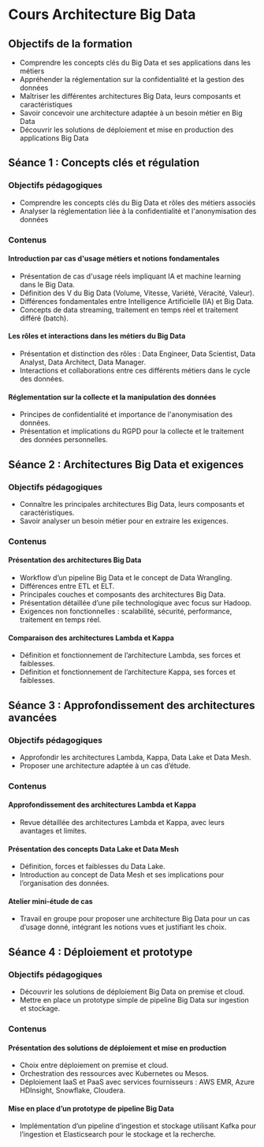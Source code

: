 # Cours Architecture Big Data

## Objectifs de la formation

- Comprendre les concepts clés du Big Data et ses applications dans les métiers
- Appréhender la réglementation sur la confidentialité et la gestion des données
- Maîtriser les différentes architectures Big Data, leurs composants et caractéristiques
- Savoir concevoir une architecture adaptée à un besoin métier en Big Data
- Découvrir les solutions de déploiement et mise en production des applications Big Data
## Séance 1 : Concepts clés et régulation

### Objectifs pédagogiques

- Comprendre les concepts clés du Big Data et rôles des métiers associés
- Analyser la réglementation liée à la confidentialité et l'anonymisation des données
### Contenus

#### Introduction par cas d'usage métiers et notions fondamentales

- Présentation de cas d'usage réels impliquant IA et machine learning dans le Big Data.
- Définition des V du Big Data (Volume, Vitesse, Variété, Véracité, Valeur).
- Différences fondamentales entre Intelligence Artificielle (IA) et Big Data.
- Concepts de data streaming, traitement en temps réel et traitement différé (batch).
#### Les rôles et interactions dans les métiers du Big Data

- Présentation et distinction des rôles : Data Engineer, Data Scientist, Data Analyst, Data Architect, Data Manager.
- Interactions et collaborations entre ces différents métiers dans le cycle des données.
#### Réglementation sur la collecte et la manipulation des données

- Principes de confidentialité et importance de l'anonymisation des données.
- Présentation et implications du RGPD pour la collecte et le traitement des données personnelles.
## Séance 2 : Architectures Big Data et exigences

### Objectifs pédagogiques

- Connaître les principales architectures Big Data, leurs composants et caractéristiques.
- Savoir analyser un besoin métier pour en extraire les exigences.
### Contenus

#### Présentation des architectures Big Data

- Workflow d’un pipeline Big Data et le concept de Data Wrangling.
- Différences entre ETL et ELT.
- Principales couches et composants des architectures Big Data.
- Présentation détaillée d’une pile technologique avec focus sur Hadoop.
- Exigences non fonctionnelles : scalabilité, sécurité, performance, traitement en temps réel.
#### Comparaison des architectures Lambda et Kappa

- Définition et fonctionnement de l’architecture Lambda, ses forces et faiblesses.
- Définition et fonctionnement de l’architecture Kappa, ses forces et faiblesses.
## Séance 3 : Approfondissement des architectures avancées

### Objectifs pédagogiques

- Approfondir les architectures Lambda, Kappa, Data Lake et Data Mesh.
- Proposer une architecture adaptée à un cas d’étude.
### Contenus

#### Approfondissement des architectures Lambda et Kappa

- Revue détaillée des architectures Lambda et Kappa, avec leurs avantages et limites.
#### Présentation des concepts Data Lake et Data Mesh

- Définition, forces et faiblesses du Data Lake.
- Introduction au concept de Data Mesh et ses implications pour l’organisation des données.
#### Atelier mini-étude de cas

- Travail en groupe pour proposer une architecture Big Data pour un cas d’usage donné, intégrant les notions vues et justifiant les choix.
## Séance 4 : Déploiement et prototype

### Objectifs pédagogiques

- Découvrir les solutions de déploiement Big Data on premise et cloud.
- Mettre en place un prototype simple de pipeline Big Data sur ingestion et stockage.
### Contenus

#### Présentation des solutions de déploiement et mise en production

- Choix entre déploiement on premise et cloud.
- Orchestration des ressources avec Kubernetes ou Mesos.
- Déploiement IaaS et PaaS avec services fournisseurs : AWS EMR, Azure HDInsight, Snowflake, Cloudera.
#### Mise en place d’un prototype de pipeline Big Data

- Implémentation d’un pipeline d’ingestion et stockage utilisant Kafka pour l’ingestion et Elasticsearch pour le stockage et la recherche.
